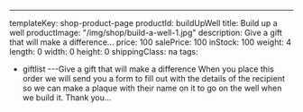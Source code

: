 ---
templateKey: shop-product-page
productId: buildUpWell
title: Build up a well
productImage: "/img/shop/build-a-well-1.jpg"
description: Give a gift that will make a difference...
price: 100
salePrice: 100
inStock: 100
weight: 4
length: 0
width: 0
height: 0
shippingClass: na
tags:
  - giftlist
---Give a gift that will make a difference When you place this order we will send you a form to fill out with the details of the recipient so we can make a plaque with their name on it to go on the well when we build it. Thank you…
